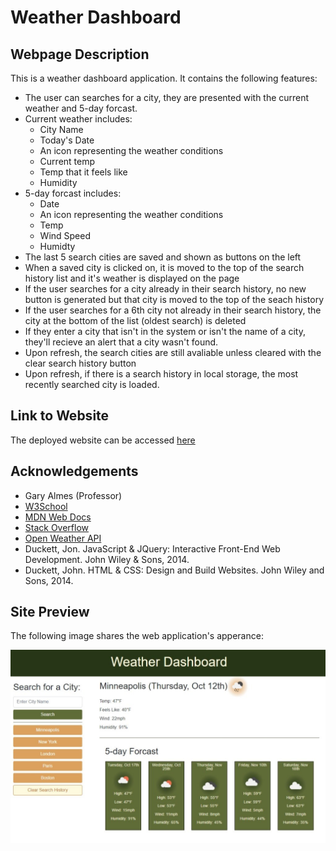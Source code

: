 # Weather Dashboard


## Webpage Description
This is a weather dashboard application. It contains the following features:
- The user can searches for a city, they are presented with the current weather and 5-day forcast. 
- Current weather includes:
  - City Name
  - Today's Date
  - An icon representing the weather conditions
  - Current temp
  - Temp that it feels like
  - Humidity
- 5-day forcast includes:
  - Date
  - An icon representing the weather conditions
  - Temp
  - Wind Speed
  - Humidty
- The last 5 search cities are saved and shown as buttons on the left
- When a saved city is clicked on, it is moved to the top of the search history list and it's weather is displayed on the page
- If the user searches for a city already in their search history, no new button is generated but that city is moved to the top of the seach history
- If the user searches for a 6th city not already in their search history, the city at the bottom of the list (oldest search) is deleted
- If they enter a city that isn't in the system or isn't the name of a city, they'll recieve an alert that a city wasn't found.
- Upon refresh, the search cities are still avaliable unless cleared with the clear search history button
- Upon refresh, if there is a search history in local storage, the most recently searched city is loaded.


## Link to Website
The deployed website can be accessed [here](https://wald14.github.io/weather-dashboard/)


## Acknowledgements
- Gary Almes (Professor)
- [W3School](https://www.w3schools.com/)
- [MDN Web Docs](https://developer.mozilla.org/)
- [Stack Overflow](https://stackoverflow.com)
- [Open Weather API](https://openweathermap.org/api)
- Duckett, Jon. JavaScript &amp; JQuery: Interactive Front-End Web Development. John Wiley &amp; Sons, 2014. 
- Duckett, John. HTML &amp; CSS: Design and Build Websites. John Wiley and Sons, 2014. 


## Site Preview
The following image shares the web application's apperance:
<br>

![Image preview of what the weather dashboard website looks like](./assets/images/web_capture_wald14.github.io_weather_dashboard.jpeg)
